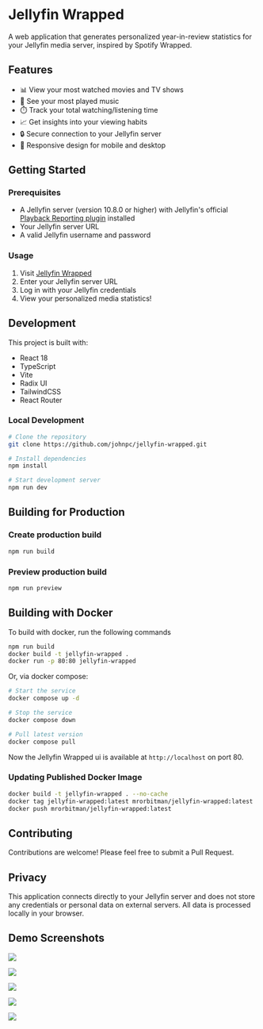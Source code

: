 # Jellyfin Wrapped

A web application that generates personalized year-in-review statistics for your Jellyfin media server, inspired by Spotify Wrapped.

## Features

- 📊 View your most watched movies and TV shows
- 🎵 See your most played music
- ⏱️ Track your total watching/listening time
- 📈 Get insights into your viewing habits
- 🔒 Secure connection to your Jellyfin server
- 📱 Responsive design for mobile and desktop

## Getting Started

### Prerequisites

- A Jellyfin server (version 10.8.0 or higher) with Jellyfin's official [Playback Reporting plugin](https://github.com/jellyfin/jellyfin-plugin-playbackreporting) installed
- Your Jellyfin server URL
- A valid Jellyfin username and password

### Usage

1. Visit [Jellyfin Wrapped](https://jellyfin-wrapped.jpc.io)
2. Enter your Jellyfin server URL
3. Log in with your Jellyfin credentials
4. View your personalized media statistics!

## Development

This project is built with:

- React 18
- TypeScript
- Vite
- Radix UI
- TailwindCSS
- React Router

### Local Development

```bash
# Clone the repository
git clone https://github.com/johnpc/jellyfin-wrapped.git

# Install dependencies
npm install

# Start development server
npm run dev
```

## Building for Production

### Create production build

```bash
npm run build
```

### Preview production build

```bash
npm run preview
```

## Building with Docker

To build with docker, run the following commands

```bash
npm run build
docker build -t jellyfin-wrapped .
docker run -p 80:80 jellyfin-wrapped
```

Or, via docker compose:

```bash
# Start the service
docker compose up -d

# Stop the service
docker compose down

# Pull latest version
docker compose pull
```

Now the Jellyfin Wrapped ui is available at `http://localhost` on port 80.

### Updating Published Docker Image

```bash
docker build -t jellyfin-wrapped . --no-cache
docker tag jellyfin-wrapped:latest mrorbitman/jellyfin-wrapped:latest
docker push mrorbitman/jellyfin-wrapped:latest
```

## Contributing

Contributions are welcome! Please feel free to submit a Pull Request.

## Privacy

This application connects directly to your Jellyfin server and does not store any credentials or personal data on external servers. All data is processed locally in your browser.

## Demo Screenshots

![](https://files.jpc.io/d/rNQyo-Screenshot%202025-01-02%20at%2012.12.44%E2%80%AFAM.png)

![](https://files.jpc.io/d/rNQyo-Screenshot%202025-01-02%20at%2012.13.40%E2%80%AFAM.png)

![](https://files.jpc.io/d/rNQyo-Screenshot%202025-01-02%20at%2012.14.16%E2%80%AFAM.png)

![](https://files.jpc.io/d/rNQyo-Screenshot%202025-01-02%20at%2012.15.57%E2%80%AFAM.png)

![](https://files.jpc.io/d/rNQyo-Screenshot%202025-01-02%20at%2012.16.33%E2%80%AFAM.png)
